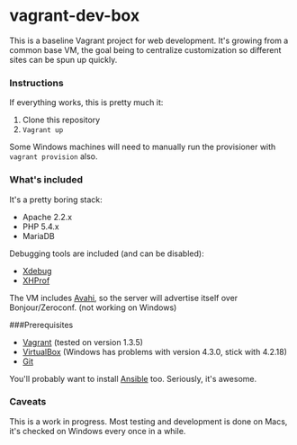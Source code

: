 vagrant-dev-box
===============

This is a baseline Vagrant project for web development. It's growing from a common base VM, the goal being to centralize customization so different sites can be spun up quickly.

### Instructions

If everything works, this is pretty much it:

1. Clone this repository
2. `Vagrant up`

Some Windows machines will need to manually run the provisioner with `vagrant provision` also. 

### What's included

It's a pretty boring stack:

* Apache 2.2.x
* PHP 5.4.x
* MariaDB

Debugging tools are included (and can be disabled):

* [Xdebug][]
* [XHProf][]

The VM includes [Avahi][], so the server will advertise itself over Bonjour/Zeroconf. (not working on Windows)


###Prerequisites

* [Vagrant][] (tested on version 1.3.5)
* [VirtualBox][] (Windows has problems with version 4.3.0, stick with 4.2.18)
* [Git][]

You'll probably want to install [Ansible][] too. Seriously, it's awesome.


### Caveats

This is a work in progress. Most testing and development is done on Macs, it's checked on Windows every once in a while.

[git]: http://git-scm.com
[ansible]: http://www.ansibleworks.com/
[vagrant]: http://www.vagrantup.com/
[virtualbox]: https://www.virtualbox.org/

[avahi]: http://en.wikipedia.org/wiki/Avahi_%28software%29
[xhprof]: https://github.com/facebook/xhprof
[xdebug]: http://xdebug.org/